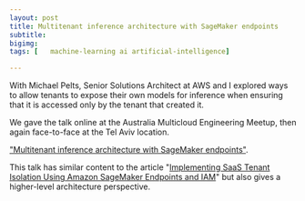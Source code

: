 ```yaml
---
layout: post
title: Multitenant inference architecture with SageMaker endpoints
subtitle:  
bigimg:
tags: [   machine-learning ai artificial-intelligence]

---
```

With Michael Pelts, Senior Solutions Architect at AWS and I  explored ways to allow tenants to expose their own models for inference when ensuring that it is accessed only by the tenant that created it. 

We gave the talk online at the Australia Multicloud Engineering Meetup, then again face-to-face at the Tel Aviv location.

["Multitenant inference architecture with SageMaker endpoints"](https://www.youtube.com/watch?v=BXp1uRHNA9o).

This talk has similar content to the   article "[Implementing SaaS Tenant Isolation Using Amazon SageMaker Endpoints and IAM](https://aws.amazon.com/blogs/apn/implementing-saas-tenant-isolation-using-amazon-sagemaker-endpoints-and-iam/)" but also gives a higher-level architecture perspective.


